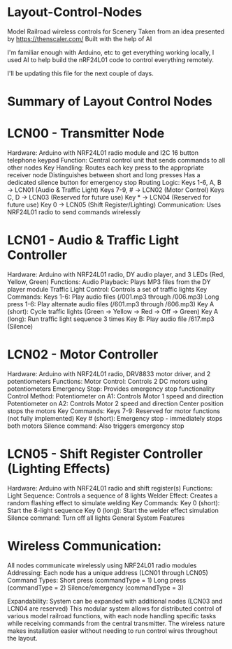 # Layout-Control-Nodes
Model Railroad wireless controls for Scenery
Taken from an idea presented by https://thenscaler.com/
Built with the help of AI

I'm familiar enough with Arduino, etc to get everything working locally, I used AI to help build the nRF24L01 code to control everything remotely.

I'll be updating this file for the next couple of days.  

# Summary of Layout Control Nodes

# LCN00 - Transmitter Node

Hardware: Arduino with NRF24L01 radio module and I2C 16 button telephone keypad 
Function: Central control unit that sends commands to all other nodes
Key Handling:
Routes each key press to the appropriate receiver node
Distinguishes between short and long presses
Has a dedicated silence button for emergency stop
Routing Logic:
Keys 1-6, A, B → LCN01 (Audio & Traffic Light)
Keys 7-9, # → LCN02 (Motor Control)
Keys C, D → LCN03 (Reserved for future use)
Key * → LCN04 (Reserved for future use)
Key 0 → LCN05 (Shift Register/Lighting)
Communication: Uses NRF24L01 radio to send commands wirelessly

# LCN01 - Audio & Traffic Light Controller

Hardware: Arduino with NRF24L01 radio, DY audio player, and 3 LEDs (Red, Yellow, Green)
Functions:
Audio Playback: Plays MP3 files from the DY player module
Traffic Light Control: Controls a set of traffic lights
Key Commands:
Keys 1-6: Play audio files (/001.mp3 through /006.mp3)
Long press 1-6: Play alternate audio files (/601.mp3 through /606.mp3)
Key A (short): Cycle traffic lights (Green → Yellow → Red → Off → Green)
Key A (long): Run traffic light sequence 3 times
Key B: Play audio file /617.mp3 (Silence) 

# LCN02 - Motor Controller

Hardware: Arduino with NRF24L01 radio, DRV8833 motor driver, and 2 potentiometers
Functions:
Motor Control: Controls 2 DC motors using potentiometers
Emergency Stop: Provides emergency stop functionality
Control Method:
Potentiometer on A1: Controls Motor 1 speed and direction
Potentiometer on A2: Controls Motor 2 speed and direction
Center position stops the motors
Key Commands:
Keys 7-9: Reserved for motor functions (not fully implemented)
Key # (short): Emergency stop - immediately stops both motors
Silence command: Also triggers emergency stop

# LCN05 - Shift Register Controller (Lighting Effects)

Hardware: Arduino with NRF24L01 radio and shift register(s)
Functions:
Light Sequence: Controls a sequence of 8 lights
Welder Effect: Creates a random flashing effect to simulate welding
Key Commands:
Key 0 (short): Start the 8-light sequence
Key 0 (long): Start the welder effect simulation
Silence command: Turn off all lights
General System Features

# Wireless Communication: 
All nodes communicate wirelessly using NRF24L01 radio modules
Addressing: Each node has a unique address (LCN01 through LCN05)
Command Types:
Short press (commandType = 1)
Long press (commandType = 2)
Silence/emergency (commandType = 3)

Expandability: System can be expanded with additional nodes (LCN03 and LCN04 are reserved)
This modular system allows for distributed control of various model railroad functions, with each node handling specific tasks while receiving commands from the central transmitter. The wireless nature makes installation easier without needing to run control wires throughout the layout.
